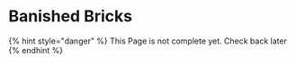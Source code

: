 # Banished Bricks

{% hint style="danger" %}
This Page is not complete yet. Check back later
{% endhint %}

